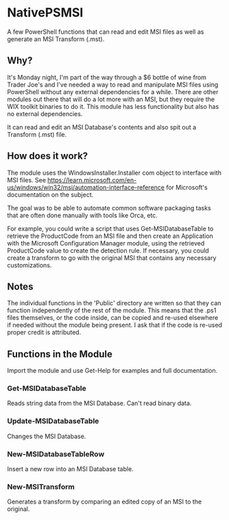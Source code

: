 # NativePSMSI
A few PowerShell functions that can read and edit MSI files as well as generate an MSI Transform (.mst).

## Why?
It's Monday night, I'm part of the way through a $6 bottle of wine from Trader Joe's and I've needed a way to read and manipulate MSI files using PowerShell without any external dependencies for a while.
There are other modules out there that will do a lot more with an MSI, but they require the WIX toolkit binaries to do it. This module has less functionality but also has no external dependencies.

It can read and edit an MSI Database's contents and also spit out a Transform (.mst) file.

## How does it work?
The module uses the WindowsInstaller.Installer com object to interface with MSI files. See https://learn.microsoft.com/en-us/windows/win32/msi/automation-interface-reference for Microsoft's documentation on the subject.

The goal was to be able to automate common software packaging tasks that are often done manually with tools like Orca, etc.

For example, you could write a script that uses Get-MSIDatabaseTable to retrieve the ProductCode from an MSI file and then create an Application with the Microsoft Configuration Manager module, using the retrieved ProductCode value to create the detection rule.
If necessary, you could create a transform to go with the original MSI that contains any necessary customizations.

## Notes
The individual functions in the 'Public' directory are written so that they can function independently of the rest of the module. This means that the .ps1 files themselves, or the code inside, can be copied and re-used elsewhere if needed without the module being present. I ask that if the code is re-used proper credit is attributed.

## Functions in the Module
Import the module and use Get-Help for examples and full documentation.

### Get-MSIDatabaseTable
Reads string data from the MSI Database. Can't read binary data.

### Update-MSIDatabaseTable
Changes the MSI Database.

### New-MSIDatabaseTableRow
Insert a new row into an MSI Database table.

### New-MSITransform
Generates a transform by comparing an edited copy of an MSI to the original.
